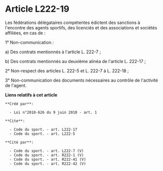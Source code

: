 # Article L222-19

Les fédérations délégataires compétentes édictent des sanctions à l'encontre des agents sportifs, des licenciés et des
associations et sociétés affiliées, en cas de : 

1° Non-communication : 

a) Des contrats mentionnés à l'article L. 222-7 ; 

b) Des contrats mentionnés au deuxième alinéa de l'article L. 222-17 ; 

2° Non-respect des articles L. 222-5 et L. 222-7 à L. 222-18 ; 

3° Non-communication des documents nécessaires au contrôle de l'activité de l'agent.

**Liens relatifs à cet article**

	**Créé par**:

	  - Loi n°2010-626 du 9 juin 2010 - art. 1

	**Cite**:

	  - Code du sport. - art. L222-17
	  - Code du sport. - art. L222-5

	**Cité par**:

	  - Code du sport. - art. L222-7 (V)
	  - Code du sport. - art. R222-1 (V)
	  - Code du sport. - art. R222-41 (V)
	  - Code du sport. - art. R222-42 (V)
